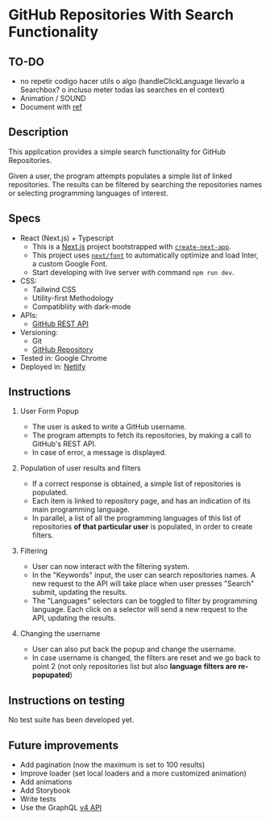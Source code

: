# **GitHub Repositories With Search Functionality**

## TO-DO
- no repetir codigo hacer utils o algo (handleClickLanguage llevarlo a Searchbox? o incluso meter todas las searches en el context)
- Animation / SOUND
- Document with [ref](https://google.github.io/styleguide/jsguide.html#jsdoc)
  
## Description
This application provides a simple search functionality for GitHub Repositories.

Given a user, the program attempts populates a simple list of linked repositories. The results can be filtered by searching the repositories names or selecting programming languages of interest.

## Specs
- React (Next.js) + Typescript
  - This is a [Next.js](https://nextjs.org/) project bootstrapped with [`create-next-app`](https://github.com/vercel/next.js/tree/canary/packages/create-next-app).
  - This project uses [`next/font`](https://nextjs.org/docs/basic-features/font-optimization) to automatically optimize and load Inter, a custom Google Font.
  - Start developing with live server with command `npm run dev`.
- CSS: 
  - Tailwind CSS
  - Utility-first Methodology
  - Compatibliity with dark-mode
- APIs: 
  - [GitHub REST API](https://docs.github.com/en/rest?apiVersion=2022-11-28)
- Versioning: 
  - Git 
  - [GitHub Repository](https://github.com/edealfonso/github-repos-lists)
- Tested in: Google Chrome
- Deployed in: [Netlify](https://unique-eclair-16ca45.netlify.app/)

## Instructions

1. User Form Popup
    - The user is asked to write a GitHub username.
    - The program attempts to fetch its repositories, by making a call to GitHub's REST API.
    - In case of error, a message is displayed.

2. Population of user results and filters
    - If a correct response is obtained, a simple list of repositories is populated.
    - Each item is linked to repository page, and has an indication of its main programming language.
    - In parallel, a list of all the programming languages of this list of repositories **of that particular user** is populated, in order to create filters.

3. Filtering
   - User can now interact with the filtering system.
   - In the "Keywords" input, the user can search repositories names. A new request to the API will take place when user presses "Search" submit, updating the results.
   - The "Languages" selectors can be toggled to filter by programming language. Each click on a selector will send a new request to the API, updating the results.

4. Changing the username
    - User can also put back the popup and change the username.
    - In case username is changed, the filters are reset and we go back to point 2 (not only repositories list but also **language filters are re-popupated**)


## Instructions on testing
No test suite has been developed yet.

## Future improvements
- Add pagination (now the maximum is set to 100 results)
- Improve loader (set local loaders and a more customized animation)
- Add animations
- Add Storybook
- Write tests
- Use the GraphQL [v4 API](https://docs.github.com/en/graphql)
